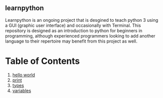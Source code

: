## learnpython

Learnpython is an ongoing project that is desgined to teach python 3 using a GUI (graphic user interface) and occasionally with Terminal. This repository is designed as an introduction to python for beginners in programming, although experienced programmers looking to add another language to their repertoire may benefit from this project as well.

# Table of Contents
1.  [hello world][helloworld-page]
2.  [print][print-page]
3.  [types][type-page]
4.  [variables][variable-page]

<!-- Identifiers -->
[helloworld-page]: https://github.com/melaniesifen/learnpython/blob/master/helloworld.md
[print-page]: https://github.com/melaniesifen/learnpython/blob/master/print.md
[type-page]: https://github.com/melaniesifen/learnpython/blob/master/types.md
[variable-page]: https://github.com/melaniesifen/learnpython/blob/master/variables.md
